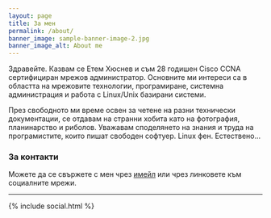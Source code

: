 ```yaml
---
layout: page
title: За мен
permalink: /about/
banner_image: sample-banner-image-2.jpg
banner_image_alt: About me
---
```

Здравейте. Казвам се Етем Хюснев и съм 28 годишен Cisco CCNA сертифициран мрежов администратор. Основните ми интереси са в областта на мрежовите технологии, програмиране, системна администрация и работа с Linux/Unix базирани системи.

През свободното ми време освен за четене на разни технически документации, се отдавам на странни хобита като на фотография, планинарство и риболов.
Уважавам споделянето на знания и труда на програмистите, които пишат свободен софтуер. Linux фен. Естествено...

### За контакти

Можете да се свържете с мен чрез [имейл](mailto:mr.cyberpower@gmail.com) или чрез линковете към социалните мрежи.

---

{% include social.html %}


